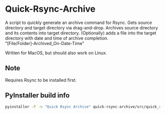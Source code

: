 # Quick-Rsync-Archive
A script to quickly generate an archive command for Rsync.
Gets source directory and target directory via drag-and-drop.
Archives source directory and its contents into target directory.
(Optionally) adds a file into the target directory with date and time of archive completion.  
"[File/Folder]-Archived_On-Date-Time"

Written for MacOS, but should also work on Linux.

## Note  

Requires Rsync to be installed first.

## PyInstaller build info

```bash
pyinstaller -F -n "Quick Rsync Archive" quick-rsync-archive/src/quick_rsync_archive.py
```
